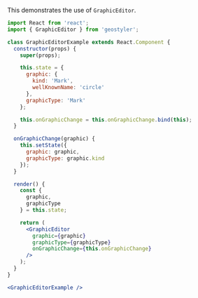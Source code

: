<!--
 * Released under the BSD 2-Clause License
 *
 * Copyright © 2018-present, terrestris GmbH & Co. KG and GeoStyler contributors
 * All rights reserved.
 *
 * Redistribution and use in source and binary forms, with or without
 * modification, are permitted provided that the following conditions are met:
 *
 * * Redistributions of source code must retain the above copyright notice,
 *   this list of conditions and the following disclaimer.
 *
 * * Redistributions in binary form must reproduce the above copyright notice,
 *   this list of conditions and the following disclaimer in the documentation
 *   and/or other materials provided with the distribution.
 *
 * THIS SOFTWARE IS PROVIDED BY THE COPYRIGHT HOLDERS AND CONTRIBUTORS "AS IS"
 * AND ANY EXPRESS OR IMPLIED WARRANTIES, INCLUDING, BUT NOT LIMITED TO, THE
 * IMPLIED WARRANTIES OF MERCHANTABILITY AND FITNESS FOR A PARTICULAR PURPOSE
 * ARE DISCLAIMED. IN NO EVENT SHALL THE COPYRIGHT HOLDER OR CONTRIBUTORS BE
 * LIABLE FOR ANY DIRECT, INDIRECT, INCIDENTAL, SPECIAL, EXEMPLARY, OR
 * CONSEQUENTIAL DAMAGES (INCLUDING, BUT NOT LIMITED TO, PROCUREMENT OF
 * SUBSTITUTE GOODS OR SERVICES; LOSS OF USE, DATA, OR PROFITS; OR BUSINESS
 * INTERRUPTION) HOWEVER CAUSED AND ON ANY THEORY OF LIABILITY, WHETHER IN
 * CONTRACT, STRICT LIABILITY, OR TORT (INCLUDING NEGLIGENCE OR OTHERWISE)
 * ARISING IN ANY WAY OUT OF THE USE OF THIS SOFTWARE, EVEN IF ADVISED OF THE
 * POSSIBILITY OF SUCH DAMAGE.
 *
-->

This demonstrates the use of `GraphicEditor`.

```jsx
import React from 'react';
import { GraphicEditor } from 'geostyler';

class GraphicEditorExample extends React.Component {
  constructor(props) {
    super(props);

    this.state = {
      graphic: {
        kind: 'Mark',
        wellKnownName: 'circle'
      },
      graphicType: 'Mark'
    };

    this.onGraphicChange = this.onGraphicChange.bind(this);
  }

  onGraphicChange(graphic) {
    this.setState({
      graphic: graphic,
      graphicType: graphic.kind
    });
  }

  render() {
    const {
      graphic,
      graphicType
    } = this.state;

    return (
      <GraphicEditor
        graphic={graphic}
        graphicType={graphicType}
        onGraphicChange={this.onGraphicChange}
      />
    );
  }
}

<GraphicEditorExample />
```
